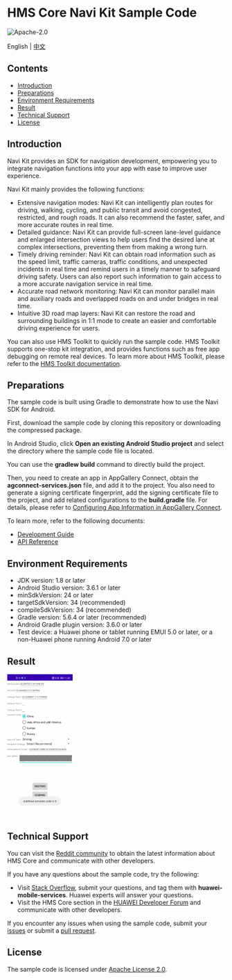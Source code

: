HMS Core Navi Kit Sample Code
===============================

![Apache-2.0](https://img.shields.io/badge/license-Apache-blue)

English | [中文](README_ZH.md)

## Contents

* [Introduction](#Introduction)
* [Preparations](#Preparations)
* [Environment Requirements](#Environment-Requirements)
* [Result](#Result)
* [Technical Support](#Technical-Support)
* [License](#License)

Introduction
------------

Navi Kit provides an SDK for navigation development, empowering you to integrate navigation functions into your app with ease to improve user experience.

Navi Kit mainly provides the following functions:
- Extensive navigation modes: Navi Kit can intelligently plan routes for driving, walking, cycling, and public transit and avoid congested, restricted, and rough roads. It can also recommend the faster, safer, and more accurate routes in real time.
- Detailed guidance: Navi Kit can provide full-screen lane-level guidance and enlarged intersection views to help users find the desired lane at complex intersections, preventing them from making a wrong turn.
- Timely driving reminder: Navi Kit can obtain road information such as the speed limit, traffic cameras, traffic conditions, and unexpected incidents in real time and remind users in a timely manner to safeguard driving safety. Users can also report such information to gain access to a more accurate navigation service in real time.
- Accurate road network monitoring: Navi Kit can monitor parallel main and auxiliary roads and overlapped roads on and under bridges in real time.
- Intuitive 3D road map layers: Navi Kit can restore the road and surrounding buildings in 1:1 mode to create an easier and comfortable driving experience for users. 

You can also use HMS Toolkit to quickly run the sample code. HMS Toolkit supports one-stop kit integration, and provides functions such as free app debugging on remote real devices. To learn more about HMS Toolkit, please refer to the [HMS Toolkit documentation](https://developer.huawei.com/consumer/en/doc/development/Tools-Guides/getting-started-0000001077381096?ha_source=hms1).

Preparations
---------------

The sample code is built using Gradle to demonstrate how to use the Navi SDK for Android.

First, download the sample code by cloning this repository or downloading the compressed package.

In Android Studio, click **Open an existing Android Studio project** and select the directory where the sample code file is located.

You can use the **gradlew build** command to directly build the project.

Then, you need to create an app in AppGallery Connect, obtain the **agconnect-services.json** file, and add it to the project. You also need to generate a signing certificate fingerprint, add the signing certificate file to the project, and add related configurations to the **build.gradle** file. For details, please refer to [Configuring App Information in AppGallery Connect](https://developer.huawei.com/consumer/en/doc/development/HMSCore-Guides/android-sdk-config-agc-0000001214231910).

To learn more, refer to the following documents:

- [Development Guide](https://developer.huawei.com/consumer/en/doc/development/HMSCore-Guides/introduction-0000001185010752)
- [API Reference](https://developer.huawei.com/consumer/en/doc/development/HMSCore-References/api-summary-desc-0000001187429984)

Environment Requirements
-------

+ JDK version: 1.8 or later
+ Android Studio version: 3.6.1 or later
+ minSdkVersion: 24 or later
+ targetSdkVersion: 34 (recommended)
+ compileSdkVersion: 34 (recommended)
+ Gradle version: 5.6.4 or later (recommended)
+ Android Gradle plugin version: 3.6.0 or later
+ Test device: a Huawei phone or tablet running EMUI 5.0 or later, or a non-Huawei phone running Android 7.0 or later

## Result

  <img src="navi.png" width = 30% height = 30%>

## Technical Support
You can visit the [Reddit community](https://www.reddit.com/r/HMSCore/) to obtain the latest information about HMS Core and communicate with other developers.

If you have any questions about the sample code, try the following:
- Visit [Stack Overflow](https://stackoverflow.com/questions/tagged/huawei-mobile-services?tab=Votes), submit your questions, and tag them with **huawei-mobile-services**. Huawei experts will answer your questions.
- Visit the HMS Core section in the [HUAWEI Developer Forum](https://forums.developer.huawei.com/forumPortal/en/home?fid=0101187876626530001?ha_source=hms1) and communicate with other developers.

If you encounter any issues when using the sample code, submit your [issues](https://github.com/HMS-Core/hms-navi-demo/issues) or submit a [pull request](https://github.com/HMS-Core/hms-navi-demo/pulls).

License
-------

The sample code is licensed under [Apache License 2.0](https://github.com/HMS-Core/hms-navi-demo/blob/main/client/java/LICENSE).
